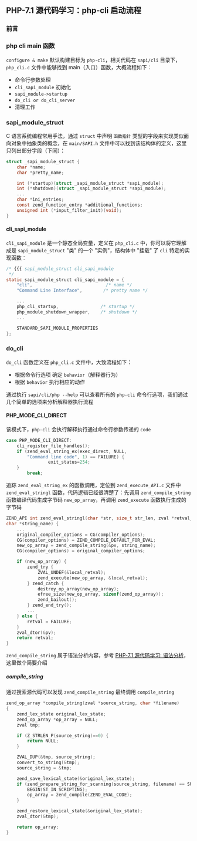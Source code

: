 ## PHP-7.1 源代码学习：php-cli 启动流程

### 前言

### php cli main 函数

`configure & make` 默认构建目标为 `php-cli`，相关代码在 `sapi/cli` 目录下，`php_cli.c` 文件中能够找到 main（入口）函数，大概流程如下：

* 命令行参数处理
* `cli_sapi_module` 初始化
* `sapi_module->startup`
* `do_cli or do_cli_server`
* 清理工作

### sapi_module_struct

C 语言系统编程常用手法，通过 `struct` 中声明 `函数指针` 类型的字段来实现类似面向对象中抽象类的概念，在 `main/SAPI.h` 文件中可以找到该结构体的定义，这里只列出部分字段（下同）：

```c
struct _sapi_module_struct {
    char *name;
    char *pretty_name;

    int (*startup)(struct _sapi_module_struct *sapi_module);
    int (*shutdown)(struct _sapi_module_struct *sapi_module);
    ...
    char *ini_entries;
    const zend_function_entry *additional_functions;
    unsigned int (*input_filter_init)(void);
}
```

#### cli_sapi_module

`cli_sapi_module` 是一个静态全局变量，定义在 `php_cli.c` 中，你可以将它理解成是 `sapi_module_struct` "类" 的一个 "实例"，结构体中 "挂载" 了 `cli` 特定的实现函数：

```c
/* {{{ sapi_module_struct cli_sapi_module
 */
static sapi_module_struct cli_sapi_module = {
    "cli",                            /* name */
    "Command Line Interface",        /* pretty name */

    ...
    php_cli_startup,                /* startup */
    php_module_shutdown_wrapper,    /* shutdown */
    ...

    STANDARD_SAPI_MODULE_PROPERTIES
};
```

### do_cli

`do_cli` 函数定义在 `php_cli.c` 文件中，大致流程如下：

* 根据命令行选项 确定 `behavior`（解释器行为）
* 根据 `behavior` 执行相应的动作

通过执行 `sapi/cli/php --help` 可以查看所有的 `php-cli` 命令行选项，我们通过几个简单的选项来分析解释器执行流程

#### PHP_MODE_CLI_DIRECT

该模式下，`php-cli` 会执行解释执行通过命令行参数传递的 `code`

```c
case PHP_MODE_CLI_DIRECT:
    cli_register_file_handles();
    if (zend_eval_string_ex(exec_direct, NULL,   
        "Command line code", 1) == FAILURE) {
                exit_status=254;
    }
        break;
```

追踪 `zend_eval_string_ex` 的函数调用，定位到 `zend_execute_API.c` 文件中 `zend_eval_stringl` 函数，代码逻辑已经很清楚了：先调用 `zend_compile_string` 函数编译代码生成字节码 `new_op_array`，再调用 `zend_execute` 函数执行生成的字节码

```c
ZEND_API int zend_eval_stringl(char *str, size_t str_len, zval *retval_ptr,   
char *string_name) {
    ...
    original_compiler_options = CG(compiler_options);
    CG(compiler_options) = ZEND_COMPILE_DEFAULT_FOR_EVAL;
    new_op_array = zend_compile_string(&pv, string_name);
    CG(compiler_options) = original_compiler_options;

    if (new_op_array) {
        zend_try {
            ZVAL_UNDEF(&local_retval);
            zend_execute(new_op_array, &local_retval);
        } zend_catch {
            destroy_op_array(new_op_array);
            efree_size(new_op_array, sizeof(zend_op_array));
            zend_bailout();
        } zend_end_try();
        ...
    } else {
        retval = FAILURE;
    }
    zval_dtor(&pv);
    return retval;
}
```

`zend_compile_string` 属于语法分析内容，参考 [PHP-7.1 源代码学习: 语法分析][0]，这里做个简要介绍

##### compile_string

通过搜索源代码可以发现 `zend_compile_string` 最终调用 `compile_string`

```c
zend_op_array *compile_string(zval *source_string, char *filename)
{
    zend_lex_state original_lex_state;
    zend_op_array *op_array = NULL;
    zval tmp;

    if (Z_STRLEN_P(source_string)==0) {
        return NULL;
    }

    ZVAL_DUP(&tmp, source_string);
    convert_to_string(&tmp);
    source_string = &tmp;

    zend_save_lexical_state(&original_lex_state);
    if (zend_prepare_string_for_scanning(source_string, filename) == SUCCESS) {
        BEGIN(ST_IN_SCRIPTING);
        op_array = zend_compile(ZEND_EVAL_CODE);
    }

    zend_restore_lexical_state(&original_lex_state);
    zval_dtor(&tmp);

    return op_array;
}
```

[0]: https://segmentfault.com/a/1190000008221706